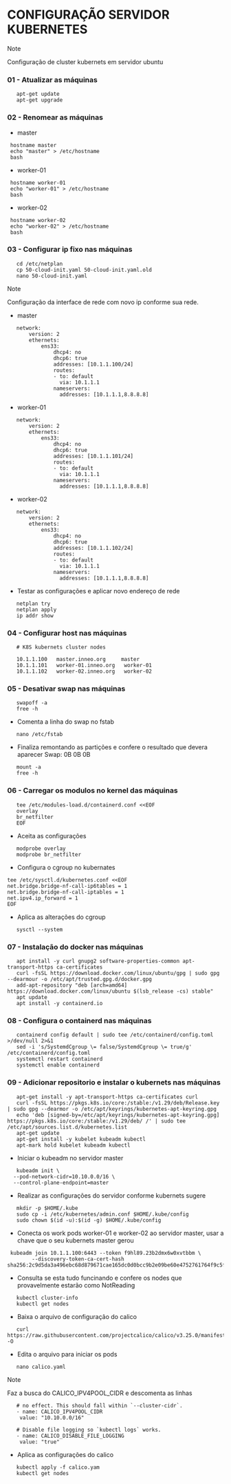 # CONFIGURAÇÃO SERVIDOR KUBERNETES

> [!NOTE]
> Configuração de cluster kubernets em servidor ubuntu

### 01 - Atualizar as máquinas

```
   apt-get update
   apt-get upgrade
```

### 02 - Renomear as máquinas
   
- master
```
 hostname master
 echo "master" > /etc/hostname
 bash
```
- worker-01
```
 hostname worker-01
 echo "worker-01" > /etc/hostname
 bash
```
- worker-02
```
 hostname worker-02
 echo "worker-02" > /etc/hostname
 bash
```

### 03 - Configurar ip fixo nas máquinas
```
   cd /etc/netplan
   cp 50-cloud-init.yaml 50-cloud-init.yaml.old
   nano 50-cloud-init.yaml
```
> [!NOTE]
> Configuração da interface de rede com novo ip conforme sua rede.

- master
```
   network:
       version: 2
       ethernets:
           ens33:
               dhcp4: no
               dhcp6: true
               addresses: [10.1.1.100/24]
               routes:
               - to: default
                 via: 10.1.1.1
               nameservers:
                 addresses: [10.1.1.1,8.8.8.8]
```
- worker-01
```
   network:
       version: 2
       ethernets:
           ens33:
               dhcp4: no
               dhcp6: true
               addresses: [10.1.1.101/24]
               routes:
               - to: default
                 via: 10.1.1.1
               nameservers:
                 addresses: [10.1.1.1,8.8.8.8]
```
- worker-02
```
   network:
       version: 2
       ethernets:
           ens33:
               dhcp4: no
               dhcp6: true
               addresses: [10.1.1.102/24]
               routes:
               - to: default
                 via: 10.1.1.1
               nameservers:
                 addresses: [10.1.1.1,8.8.8.8]
```

- Testar as configurações e aplicar novo endereço de rede
```
   netplan try
   netplan apply
   ip addr show
```

### 04 - Configurar host nas máquinas
```
   # K8S kubernets cluster nodes
   
   10.1.1.100   master.inneo.org     master
   10.1.1.101   worker-01.inneo.org   worker-01
   10.1.1.102   worker-02.inneo.org   worker-02
```
### 05 - Desativar swap nas máquinas
```
   swapoff -a
   free -h   
```
- Comenta a linha do swap no fstab
```
   nano /etc/fstab
```
- Finaliza remontando as partições e confere o resultado que devera aparecer Swap: 0B 0B 0B
```
   mount -a
   free -h
```

### 06 - Carregar os modulos no kernel das máquinas
```
   tee /etc/modules-load.d/containerd.conf <<EOF
   overlay
   br_netfilter
   EOF
```

- Aceita as configurações
```
   modprobe overlay
   modprobe br_netfilter
```

- Configura o cgroup no kubernates
```
tee /etc/sysctl.d/kubernetes.conf <<EOF
net.bridge.bridge-nf-call-ip6tables = 1
net.bridge.bridge-nf-call-iptables = 1
net.ipv4.ip_forward = 1
EOF
```
- Aplica as alterações do cgroup
```
   sysctl --system
```

### 07 - Instalação do docker nas máquinas
```
   apt install -y curl gnupg2 software-properties-common apt-transport-https ca-certificates
   curl -fsSL https://download.docker.com/linux/ubuntu/gpg | sudo gpg --dearmour -o /etc/apt/trusted.gpg.d/docker.gpg
   add-apt-repository "deb [arch=amd64] https://download.docker.com/linux/ubuntu $(lsb_release -cs) stable"
   apt update
   apt install -y containerd.io
```

### 08 - Configura o containerd nas máquinas
```
   containerd config default | sudo tee /etc/containerd/config.toml >/dev/null 2>&1
   sed -i 's/SystemdCgroup \= false/SystemdCgroup \= true/g' /etc/containerd/config.toml
   systemctl restart containerd
   systemctl enable containerd
```

### 09 - Adicionar repositorio e instalar o kubernets nas máquinas
```
   apt-get install -y apt-transport-https ca-certificates curl
   curl -fsSL https://pkgs.k8s.io/core:/stable:/v1.29/deb/Release.key | sudo gpg --dearmor -o /etc/apt/keyrings/kubernetes-apt-keyring.gpg
   echo 'deb [signed-by=/etc/apt/keyrings/kubernetes-apt-keyring.gpg] https://pkgs.k8s.io/core:/stable:/v1.29/deb/ /' | sudo tee /etc/apt/sources.list.d/kubernetes.list
   apt-get update
   apt-get install -y kubelet kubeadm kubectl
   apt-mark hold kubelet kubeadm kubectl
```
- Iniciar o kubeadm no servidor master
```
   kubeadm init \
  --pod-network-cidr=10.10.0.0/16 \
  --control-plane-endpoint=master
```

- Realizar as configurações do servidor conforme kubernets sugere
```
   mkdir -p $HOME/.kube
   sudo cp -i /etc/kubernetes/admin.conf $HOME/.kube/config
   sudo chown $(id -u):$(id -g) $HOME/.kube/config
```

- Conecta os work pods worker-01 e worker-02 ao servidor master, usar a chave que o seu kubernets master gerou 
```
 kubeadm join 10.1.1.100:6443 --token f9hl89.23b2dmx6w0xvtbbm \
        --discovery-token-ca-cert-hash sha256:2c9d5da3a496ebc68d879671cae165dc0d0bcc9b2e09be60e4752761764f9c5f
```

- Consulta se esta tudo funcinando e confere os nodes que provavelmente estarão como NotReading
```
   kubectl cluster-info
   kubectl get nodes
```

- Baixa o arquivo de configuração do calico
```
   curl https://raw.githubusercontent.com/projectcalico/calico/v3.25.0/manifests/calico.yaml -O
```

- Edita o arquivo para iniciar os pods
```
   nano calico.yaml
```
> [!NOTE]
> Faz a busca do CALICO_IPV4POOL_CIDR e descomenta as linhas
```
   # no effect. This should fall within `--cluster-cidr`.
   - name: CALICO_IPV4POOL_CIDR
    value: "10.10.0.0/16"

   # Disable file logging so `kubectl logs` works.
   - name: CALICO_DISABLE_FILE_LOGGING
    value: "true"
```

- Aplica as configurações do calico
```
   kubectl apply -f calico.yam
   kubectl get nodes
```







